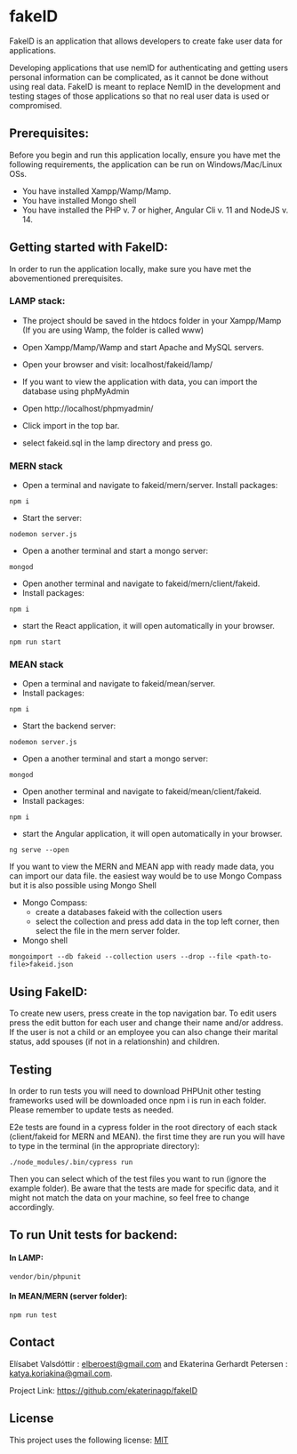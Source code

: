 # fakeID
FakeID is an application that allows developers to create fake user data for applications.

Developing applications that use nemID for authenticating and getting users personal information can be complicated, as it cannot be done without using real data. FakeID is meant to replace NemID in the development and testing stages of those applications so that no real user data is used or compromised.


## Prerequisites:
Before you begin and run this application locally, ensure you have met the following requirements, the application can be run on Windows/Mac/Linux OSs.

- You have installed Xampp/Wamp/Mamp.
- You have installed Mongo shell
- You have installed the PHP v. 7 or higher, Angular Cli v. 11 and NodeJS v. 14.


## Getting started with FakeID:
In order to run the application locally, make sure you have met the abovementioned prerequisites.

### LAMP stack:

- The project should be saved in the htdocs folder in your Xampp/Mamp (If you are using Wamp, the folder is called www)
- Open Xampp/Mamp/Wamp and start Apache and MySQL servers.
- Open your browser and visit: localhost/fakeid/lamp/

- If you want to view the application with data, you can import the database using phpMyAdmin
- Open http://localhost/phpmyadmin/
- Click import in the top bar.
- select fakeid.sql in the lamp directory and press go.


### MERN stack
 - Open a terminal and navigate to fakeid/mern/server.
 Install packages:
 ```
 npm i
 ```
  - Start the server:
 ```
nodemon server.js
```
 - Open a another terminal and start a mongo server:
 ```
mongod
 ```
- Open another terminal and navigate to fakeid/mern/client/fakeid.
- Install packages:
 ```
npm i
```
 - start the React application, it will open automatically in your browser.
```
npm run start
```

### MEAN stack
 - Open a terminal and navigate to fakeid/mean/server.
 - Install packages:
 ```
 npm i
 ```
 - Start the backend server:
 ```
nodemon server.js
 ```
 - Open a another terminal and start a mongo server:
```
mongod
```
- Open another terminal and navigate to fakeid/mean/client/fakeid.
- Install packages:
 ```
 npm i
```
 - start the Angular application, it will open automatically in your browser.
 ```
 ng serve --open
 ```


If you want to view the MERN and MEAN app with ready made data, you can import our data file. the easiest way would be to use Mongo Compass but it is also possible using Mongo Shell
- Mongo Compass:
  - create a databases fakeid with the collection users
  - select the collection and press add data in the top left corner, then select the file in the mern server folder.
- Mongo shell
 ```
 mongoimport --db fakeid --collection users --drop --file <path-to-file>fakeid.json
 ```

 
## Using FakeID:

To create new users, press create in the top navigation bar.
 To edit users press the edit button for each user and change their name and/or address. If the user is not a child or an employee you can also change their marital status, add spouses (if not in a relationshin) and children.


## Testing 
In order to run tests you will need to download PHPUnit other testing frameworks used will be downloaded once npm i is run in each folder. 
Please remember to update tests as needed.

 E2e tests are found in a cypress folder in the root directory of each stack (client/fakeid for MERN and MEAN). the first time they are run you will have to type in the terminal (in the appropriate directory):
 ```
 ./node_modules/.bin/cypress run
 ```

Then you can select which of the test files you want to run (ignore the example folder). Be aware that the tests are made for specific data, and it might not match the data on your machine, so feel free to change accordingly.

## To run Unit tests for backend:
#### In LAMP:
 ```
vendor/bin/phpunit
 ```
#### In MEAN/MERN (server folder):
 ```
 npm run test
 ```


## Contact
Elísabet Valsdóttir : elberoest@gmail.com and Ekaterina Gerhardt Petersen : katya.koriakina@gmail.com.

Project Link: https://github.com/ekaterinagp/fakeID

## License
This project uses the following license: [MIT](https://choosealicense.com/licenses/mit/)
